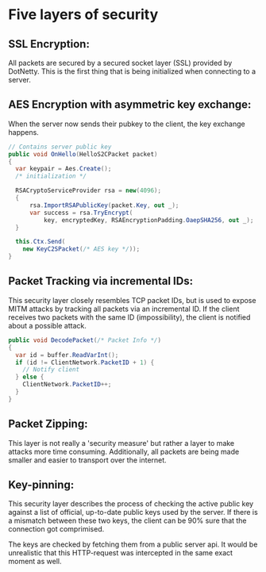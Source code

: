 # Five layers of security

## SSL Encryption:

All packets are secured by a secured socket layer (SSL) provided by DotNetty.
This is the first thing that is being initialized when connecting to a server.

## AES Encryption with asymmetric key exchange:

When the server now sends their pubkey to the client, the key exchange happens.

```c#
// Contains server public key
public void OnHello(HelloS2CPacket packet)
{
  var keypair = Aes.Create();
  /* initialization */

  RSACryptoServiceProvider rsa = new(4096);
  {
	  rsa.ImportRSAPublicKey(packet.Key, out _);
	  var success = rsa.TryEncrypt(
		  key, encryptedKey, RSAEncryptionPadding.OaepSHA256, out _);
  }

  this.Ctx.Send(
    new KeyC2SPacket(/* AES key */));
}
```

## Packet Tracking via incremental IDs:

This security layer closely resembles TCP packet IDs, but is used
to expose MITM attacks by tracking all packets via an incremental ID.
If the client receives two packets with the same ID (impossibility),
the client is notified about a possible attack.

```c#
public void DecodePacket(/* Packet Info */)
{
  var id = buffer.ReadVarInt();
  if (id != ClientNetwork.PacketID + 1) {
    // Notify client
  } else {
    ClientNetwork.PacketID++;
  }
}
```

## Packet Zipping:
This layer is not really a 'security measure' but rather a layer
to make attacks more time consuming. Additionally, all packets
are being made smaller and easier to transport over the internet.

## Key-pinning:
This security layer describes the process of checking the active public key
against a list of official, up-to-date public keys used by the server.
If there is a mismatch between these two keys, the client can be 90%
sure that the connection got comprimised.

The keys are checked by fetching them from a public server api.
It would be unrealistic that this HTTP-request was intercepted
in the same exact moment as well.